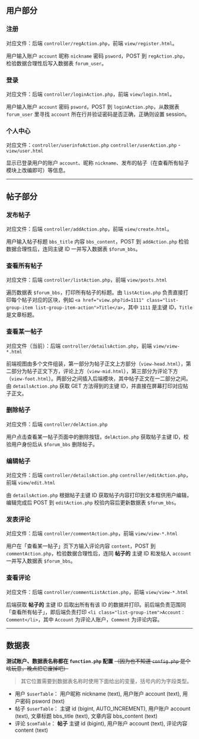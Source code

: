 ## 用户部分

### 注册
对应文件：后端 `controller/regAction.php`，前端 `view/register.html`。

用户输入账户 `account` 昵称 `nickname` 密码 `psword`，POST 到 `regAction.php`，检验数据合理性后写入数据表 `forum_user`。

### 登录
对应文件：后端 `controller/loginAction.php`，前端 `view/login.html`。

用户输入账户 `account` 密码 `psword`，POST 到 `loginAction.php`，从数据表 `forum_user` 里寻找 `account` 所在行并验证密码是否正确，正确则设置 session。

### 个人中心
对应文件：`controller/userinfoAction.php` `controller/userAction.php` - `view/user.html`

显示已登录用户的账户 `account`、昵称 `nickname`、发布的帖子（在查看所有帖子模块上改编即可）等信息。

---

## 帖子部分

### 发布帖子
对应文件：后端 `controller/addAction.php`，前端 `view/create.html`。

用户输入帖子标题 `bbs_title` 内容 `bbs_content`，POST 到 `addAction.php` 检验数据合理性后，连同主键 ID 一并写入数据表 `$forum_bbs`。

### 查看所有帖子
对应文件：后端 `controller/listAction.php`，前端 `view/posts.html`

遍历数据表 `$forum_bbs`，打印所有帖子的标题。由 `listAction.php` 负责直接打印每个帖子对应的区块，例如 `<a href="view.php?id=1111" class="list-group-item list-group-item-action">Title</a>`，其中 `1111` 是主键 ID，`Title` 是文章标题。

### 查看某一帖子
对应文件（当前）：后端 `controller/detailsAction.php`，前端 `view/view-*.html`

前端视图由多个文件组装，第一部分为帖子正文上方部分（`view-head.html`），第二部分为帖子正文下方，评论上方（`view-mid.html`），第三部分为评论下方（`view-foot.html`）。两部分之间插入后端模块，其中帖子正文在一二部分之间。由 `detailsAction.php` 获取 GET 方法得到的主键 ID，并直接在屏幕打印对应帖子正文。

### 删除帖子
对应文件：后端 `controller/delAction.php`

用户点击查看某一帖子页面中的删除按钮，`delAction.php` 获取帖子主键 ID，校验用户身份后从 `$forum_bbs` 删除帖子。

### 编辑帖子
对应文件：后端 `controller/detailsAction.php` `controller/editAction.php`，前端 `view/edit.html`

由 `detailsAction.php` 根据帖子主键 ID 获取帖子内容打印到文本框供用户编辑，编辑完成后 POST 到 `editAction.php` 校验内容后更新数据表 `$forum_bbs`。

### 发表评论
对应文件：后端 `controller/commentAction.php`，前端 `view/view-*.html`

用户在「查看某一帖子」页下方输入评论内容 `content`，POST 到 `commentAction.php`，检验数据合理性后，连同 **帖子的** 主键 ID 和发帖人 `account` 一并写入数据表 `$forum_bbs`。

### 查看评论
对应文件：后端 `controller/commentListAction.php`，前端 `view/view-*.html`

后端获取 **帖子的** 主键 ID 后取出所有有该 ID 的数据并打印。前后端负责范围同「查看所有帖子」，即后端负责打印 `<li class="list-group-item">Account：Comment</li>`，其中 `Account` 为评论人账户，`Comment` 为评论内容。

---

## 数据表

**测试账户、数据表名称都在 `function.php` 配置** ~~（因为也不知道 `config.php` 是个啥玩意，晚点把它废掉吧）~~ 

> 其它位置需要到数据表名称时使用下面给出的变量，括号内的为字段类型。

* 用户 `$userTable`： 用户昵称 nickname (text), 用户账户 account (text), 用户密码 psword (text)
* 帖子 `$userTable`： 主键 id (bigint, AUTO_INCREMENT), 用户账户 account (text), 文章标题 bbs_title (text), 文章内容 bbs_content (text)
* 评论 `$comTable`： **帖子** 主键 id (bigint), 用户账户 account (text), 评论内容 content (text)